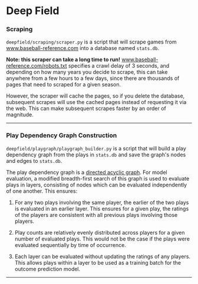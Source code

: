 # Deep Field

### Scraping
`deepfield/scraping/scraper.py` is a script that will scrape games from www.baseball-reference.com into a database named `stats.db`.

**Note: this scraper can take a long time to run!** www.baseball-reference.com/robots.txt specifies a crawl delay of 3 seconds, and depending on how many years you decide to scrape, this can take anywhere from a few hours to a few days, since there are thousands of pages that need to scraped for a given season.

However, the scraper will cache the pages, so if you delete the database, subsequent scrapes will use the cached pages instead of requesting it via the web. This can make subsequent scrapes faster by an order of magnitude.
___
### Play Dependency Graph Construction
`deepfield/playgraph/playgraph_builder.py` is a script that will build a play dependency graph from the plays in `stats.db` and save the graph's nodes and edges to `stats.db`.

The play dependency graph is a [directed acyclic graph](https://en.wikipedia.org/wiki/Directed_acyclic_graph). For model evaluation, a modified breadth-first search of this graph is used to evaluate plays in layers, consisting of nodes which can be evaluated independently of one another. This ensures:

1. For any two plays involving the same player, the earlier of the two plays is evaluated in an earlier layer. This ensures for a given play, the ratings of the players are consistent with all previous plays involving those players.

2. Play counts are relatively evenly distributed across players for a given number of evaluated plays. This would not be the case if the plays were evaluated sequentially by time of occurrence.

3. Each layer can be evaluated without updating the ratings of any players. This allows plays within a layer to be used as a training batch for the outcome prediction model.
___